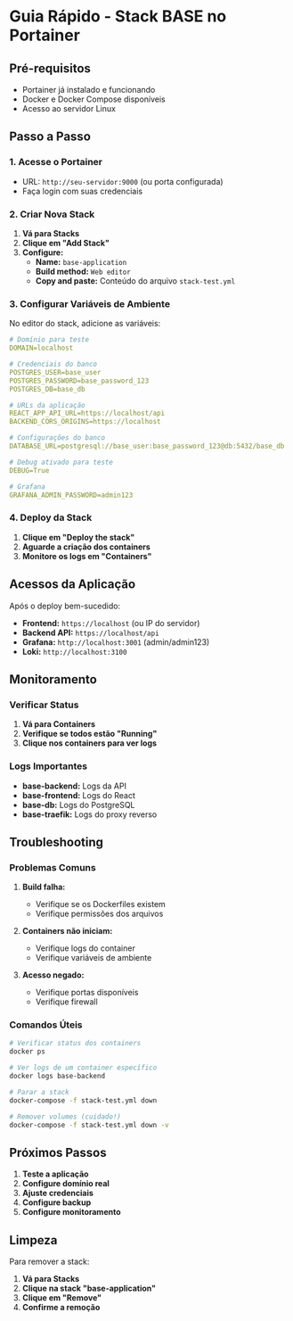 # Guia Rápido - Stack BASE no Portainer

## Pré-requisitos

- Portainer já instalado e funcionando
- Docker e Docker Compose disponíveis
- Acesso ao servidor Linux

## Passo a Passo

### 1. Acesse o Portainer
- URL: `http://seu-servidor:9000` (ou porta configurada)
- Faça login com suas credenciais

### 2. Criar Nova Stack

1. **Vá para Stacks**
2. **Clique em "Add Stack"**
3. **Configure:**
   - **Name:** `base-application`
   - **Build method:** `Web editor`
   - **Copy and paste:** Conteúdo do arquivo `stack-test.yml`

### 3. Configurar Variáveis de Ambiente

No editor do stack, adicione as variáveis:

```yaml
# Domínio para teste
DOMAIN=localhost

# Credenciais do banco
POSTGRES_USER=base_user
POSTGRES_PASSWORD=base_password_123
POSTGRES_DB=base_db

# URLs da aplicação
REACT_APP_API_URL=https://localhost/api
BACKEND_CORS_ORIGINS=https://localhost

# Configurações do banco
DATABASE_URL=postgresql://base_user:base_password_123@db:5432/base_db

# Debug ativado para teste
DEBUG=True

# Grafana
GRAFANA_ADMIN_PASSWORD=admin123
```

### 4. Deploy da Stack

1. **Clique em "Deploy the stack"**
2. **Aguarde a criação dos containers**
3. **Monitore os logs em "Containers"**

## Acessos da Aplicação

Após o deploy bem-sucedido:

- **Frontend:** `https://localhost` (ou IP do servidor)
- **Backend API:** `https://localhost/api`
- **Grafana:** `http://localhost:3001` (admin/admin123)
- **Loki:** `http://localhost:3100`

## Monitoramento

### Verificar Status
1. **Vá para Containers**
2. **Verifique se todos estão "Running"**
3. **Clique nos containers para ver logs**

### Logs Importantes
- **base-backend:** Logs da API
- **base-frontend:** Logs do React
- **base-db:** Logs do PostgreSQL
- **base-traefik:** Logs do proxy reverso

## Troubleshooting

### Problemas Comuns

1. **Build falha:**
   - Verifique se os Dockerfiles existem
   - Verifique permissões dos arquivos

2. **Containers não iniciam:**
   - Verifique logs do container
   - Verifique variáveis de ambiente

3. **Acesso negado:**
   - Verifique portas disponíveis
   - Verifique firewall

### Comandos Úteis

```bash
# Verificar status dos containers
docker ps

# Ver logs de um container específico
docker logs base-backend

# Parar a stack
docker-compose -f stack-test.yml down

# Remover volumes (cuidado!)
docker-compose -f stack-test.yml down -v
```

## Próximos Passos

1. **Teste a aplicação**
2. **Configure domínio real**
3. **Ajuste credenciais**
4. **Configure backup**
5. **Configure monitoramento**

## Limpeza

Para remover a stack:
1. **Vá para Stacks**
2. **Clique na stack "base-application"**
3. **Clique em "Remove"**
4. **Confirme a remoção** 